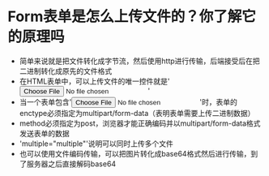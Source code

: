 # Form表单是怎么上传文件的？你了解它的原理吗

- 简单来说就是把文件转化成字节流，然后使用http进行传输，后端接受后在把二进制转化成原先的文件格式
- 在HTML表单中，可以上传文件的唯一控件就是'<input type="file">'
- 当一个表单包含'<input type="file">'时，表单的enctype必须指定为multipart/form-data（表明表单需要上传二进制数据）
- method必须指定为post，浏览器才能正确编码并以multipart/form-data格式发送表单的数据
- 'multiple="multiple"'说明可以同时上传多个文件
- 也可以使用文件编码传输，可以把图片转化成base64格式然后进行传输，到了服务器之后直接解码base64